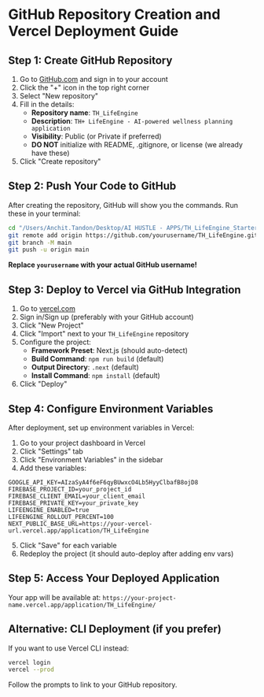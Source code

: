 # GitHub Repository Creation and Vercel Deployment Guide

## Step 1: Create GitHub Repository

1. Go to [GitHub.com](https://github.com) and sign in to your account
2. Click the "+" icon in the top right corner
3. Select "New repository"
4. Fill in the details:
   - **Repository name**: `TH_LifeEngine`
   - **Description**: `TH+ LifeEngine - AI-powered wellness planning application`
   - **Visibility**: Public (or Private if preferred)
   - **DO NOT** initialize with README, .gitignore, or license (we already have these)
5. Click "Create repository"

## Step 2: Push Your Code to GitHub

After creating the repository, GitHub will show you the commands. Run these in your terminal:

```bash
cd "/Users/Anchit.Tandon/Desktop/AI HUSTLE - APPS/TH_LifeEngine_Starter_Kit_Pro"
git remote add origin https://github.com/yourusername/TH_LifeEngine.git
git branch -M main
git push -u origin main
```

**Replace `yourusername` with your actual GitHub username!**

## Step 3: Deploy to Vercel via GitHub Integration

1. Go to [vercel.com](https://vercel.com)
2. Sign in/Sign up (preferably with your GitHub account)
3. Click "New Project"
4. Click "Import" next to your `TH_LifeEngine` repository
5. Configure the project:
   - **Framework Preset**: Next.js (should auto-detect)
   - **Build Command**: `npm run build` (default)
   - **Output Directory**: `.next` (default)
   - **Install Command**: `npm install` (default)
6. Click "Deploy"

## Step 4: Configure Environment Variables

After deployment, set up environment variables in Vercel:

1. Go to your project dashboard in Vercel
2. Click "Settings" tab
3. Click "Environment Variables" in the sidebar
4. Add these variables:

```
GOOGLE_API_KEY=AIzaSyA4f6eF6qyBUwxcO4Lb5HyyClbafB8ojD8
FIREBASE_PROJECT_ID=your_project_id
FIREBASE_CLIENT_EMAIL=your_client_email
FIREBASE_PRIVATE_KEY=your_private_key
LIFEENGINE_ENABLED=true
LIFEENGINE_ROLLOUT_PERCENT=100
NEXT_PUBLIC_BASE_URL=https://your-vercel-url.vercel.app/application/TH_LifeEngine
```

5. Click "Save" for each variable
6. Redeploy the project (it should auto-deploy after adding env vars)

## Step 5: Access Your Deployed Application

Your app will be available at:
`https://your-project-name.vercel.app/application/TH_LifeEngine/`

## Alternative: CLI Deployment (if you prefer)

If you want to use Vercel CLI instead:

```bash
vercel login
vercel --prod
```

Follow the prompts to link to your GitHub repository.